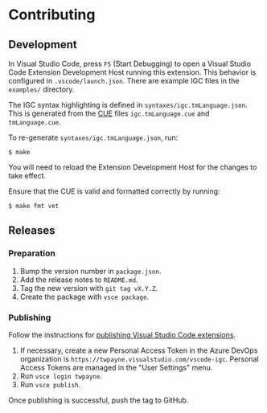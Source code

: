 # Contributing

## Development

In Visual Studio Code, press `F5` (Start Debugging) to open a Visual Studio Code
Extension Development Host running this extension. This behavior is configured
in `.vscode/launch.json`. There are example IGC files in the `examples/`
directory.

The IGC syntax highlighting is defined in `syntaxes/igc.tmLanguage.json`. This
is generated from the [CUE](https://cuelang.org/) files `igc.tmLanguage.cue` and
`tmLanguage.cue`.

To re-generate `syntaxes/igc.tmLanguage.json`, run:

```console
$ make
```

You will need to reload the Extension Development Host for the changes to take
effect.

Ensure that the CUE is valid and formatted correctly by running:

```console
$ make fmt vet
```

## Releases

### Preparation

1. Bump the version number in `package.json`.
2. Add the release notes to `README.md`.
3. Tag the new version with `git tag vX.Y.Z`.
4. Create the package with `vsce package`.

### Publishing

Follow the instructions for [publishing Visual Studio Code
extensions](https://code.visualstudio.com/api/working-with-extensions/publishing-extension).

1. If necessary, create a new Personal Access Token in the Azure DevOps
organization is `https://twpayne.visualstudio.com/vscode-igc`. Personal Access
Tokens are managed in the "User Settings" menu.
2. Run `vsce login twpayne`.
3. Run `vsce publish`.

Once publishing is successful, push the tag to GitHub.